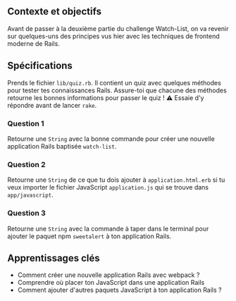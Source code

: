 ## Contexte et objectifs

Avant de passer à la deuxième partie du challenge Watch-List, on va revenir sur quelques-uns des principes vus hier avec les techniques de frontend moderne de Rails.

## Spécifications

Prends le fichier `lib/quiz.rb`. Il contient un quiz avec quelques méthodes pour tester tes connaissances Rails. Assure-toi que chacune des méthodes retourne les bonnes informations pour passer le quiz !
⚠️ Essaie d'y répondre avant de lancer `rake`.

### Question 1

Retourne une `String` avec la bonne commande pour créer une nouvelle application Rails baptisée `watch-list`.

### Question 2

Retourne une `String` de ce que tu dois ajouter à `application.html.erb` si tu veux importer le fichier JavaScript `application.js` qui se trouve dans `app/javascript`.

### Question 3

Retourne une `String` avec la commande à taper dans le terminal pour ajouter le paquet npm `sweetalert` à ton application Rails.

## Apprentissages clés

- Comment créer une nouvelle application Rails avec webpack ?
- Comprendre où placer ton JavaScript dans une application Rails
- Comment ajouter d'autres paquets JavaScript à ton application Rails ?
